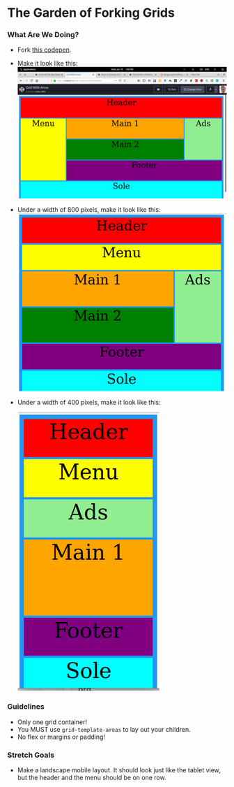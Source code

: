 # The Garden of Forking Grids

### What Are We Doing?

* Fork [this codepen](https://codepen.io/abbreviatedman/pen/JQbrdm?editors=1100).
* Make it look like this: ![desktop layout](./desktop.png)
* Under a width of 800 pixels, make it look like this: ![tablet layout](./tablet.png)
* Under a width of 400 pixels, make it look like this:

    ![mobile layout](./mobile.png)


### Guidelines

* Only one grid container!
* You MUST use `grid-template-areas` to lay out your children.
* No flex or margins or padding!

### Stretch Goals

* Make a landscape mobile layout. It should look just like the tablet view, but the header and the menu should be on one row.